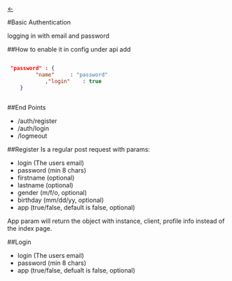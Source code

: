[<-](https://github.com/LiveSqrd/docs#some-usefull-resources)

#Basic Authentication

logging in with email and password

##How to enable it
in config under api add 
```json

 "password"	: {
  		 "name" 	: "password"
			,"login"	: true
	}
	
```
##End Points
* /auth/register
* /auth/login
* /logmeout 


##Register
Is a regular post request with params:
* login (The users email)
* password (min 8 chars)
* firstname (optional)
* lastname (optional)
* gender (m/f/o, optional)
* birthday (mm/dd/yy, optional)
* app (true/false, default is false, optional)

App param will return the object with instance, client, profile info instead of the index page. 

##Login
* login (The users email)
* password (min 8 chars)
* app (true/false, defualt is false, optional)



